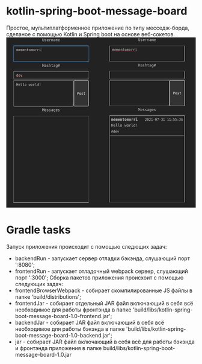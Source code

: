 # kotlin-spring-boot-message-board
Простое, мультиплатформенное приложение по типу месседж-борда, сделаное с помощью Kotlin и Spring boot на основе веб-сокетов.
![](https://github.com/mementomorri/kotlin-spring-boot-message-board/blob/main/screenshot.png)
# Gradle tasks
Запуск приложения происходит с помощью следющих задач:
* backendRun - запускает сервер отладки бэкэнда, слушающий порт ':8080';
* frontendRun - запускает отладочный webpack сервер, слушающий порт ':3000';
Сборка пакетов приложения происхоит с помощью следующих задач:
* frontendBrowserWebpack - собирает скомпилированные JS файлы в папке 'build/distributions';
* frontendJar - собирает отдельный JAR файл включающий в себя всё необходимое для работы фронтэнда в папке 'build/libs/kotlin-spring-boot-message-board-1.0-frontend.jar';
* backendJar - собирает JAR файл включающий в себя всё необходимое для работы бэкэнда в папке 'build/libs/kotlin-spring-boot-message-board-1.0-backend.jar';
* jar - собирает JAR файл включающий в себя всё для работы бэкэнда и фронтэнда приложения в папке build/libs/kotlin-spring-boot-message-board-1.0.jar
